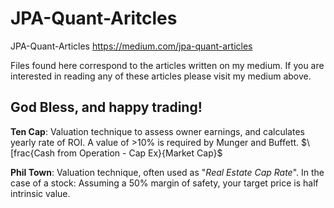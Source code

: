 # JPA-Quant-Aritcles
JPA-Quant-Articles https://medium.com/jpa-quant-articles

Files found here correspond to the articles written on my medium. If you are interested in reading any of these articles please visit my medium above.

God Bless, and happy trading!
---

**Ten Cap**: Valuation technique to assess owner earnings, and calculates yearly rate of ROI. A value of >10% is required by Munger and Buffett.
                        $\[frac{Cash from Operation - Cap Ex}{Market Cap}$

**Phil Town**: Valuation technique, often used as "_Real Estate Cap Rate_". In the case of a stock:
Assuming a 50% margin of safety, your target price is half intrinsic value.
